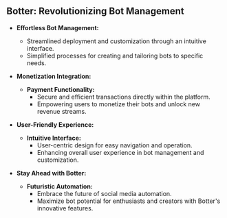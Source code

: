 ## Botter: Revolutionizing Bot Management

- **Effortless Bot Management:**
  - Streamlined deployment and customization through an intuitive interface.
  - Simplified processes for creating and tailoring bots to specific needs.

- **Monetization Integration:**
  - **Payment Functionality:**
    - Secure and efficient transactions directly within the platform.
    - Empowering users to monetize their bots and unlock new revenue streams.

- **User-Friendly Experience:**
  - **Intuitive Interface:**
    - User-centric design for easy navigation and operation.
    - Enhancing overall user experience in bot management and customization.

- **Stay Ahead with Botter:**
  - **Futuristic Automation:**
    - Embrace the future of social media automation.
    - Maximize bot potential for enthusiasts and creators with Botter's innovative features.
